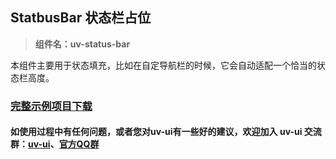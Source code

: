 ## StatbusBar 状态栏占位

> **组件名：uv-status-bar**

本组件主要用于状态填充，比如在自定导航栏的时候，它会自动适配一个恰当的状态栏高度。

### [完整示例项目下载](https://ext.dcloud.net.cn/plugin?name=uv-ui)

#### 如使用过程中有任何问题，或者您对uv-ui有一些好的建议，欢迎加入 uv-ui 交流群：<a href="https://ext.dcloud.net.cn/plugin?id=12287" target="_blank">uv-ui</a>、<a href="https://www.uvui.cn/components/addQQGroup.html" target="_blank">官方QQ群</a>

